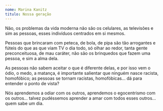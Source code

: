 ```yaml
---
nome: Marina Kanitz
titulo: Nossa geração
---
```


Não, os problemas da vida moderna não são os celulares, as televisões e sim as pessoas, esses indivíduos centrados em si mesmos.

Pessoas que brincaram com peteca, de bola, de pipa são tão arrogantes e fúteis do que as que viam TV o dia todo, só olhar ao redor, tanta gente preconceituosa, de mau caráter, não são os brinquedos que fazem uma pessoa, e sim a alma dela.

As pessoas não sabem aceitar o que é diferente delas, e por isso vem o ódio, o medo, a matança, é importante salientar que ninguém nasce racista, homofóbico; as pessoas se tornam racistas, homofóbicas... dá para entender o ponto de vista?

Nós aprendemos a odiar com os outros, aprendemos o egocentrismo com os outros... talvez pudéssemos aprender a amar com todos esses outros... quem sabe um dia.

